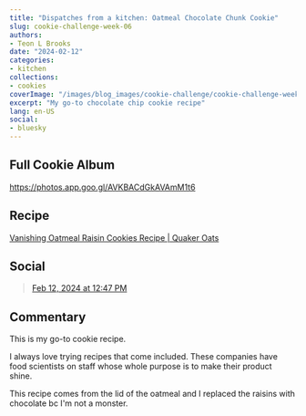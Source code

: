 ```yaml
---
title: "Dispatches from a kitchen: Oatmeal Chocolate Chunk Cookie"
slug: cookie-challenge-week-06
authors:
- Teon L Brooks
date: "2024-02-12"
categories:
- kitchen
collections:
- cookies
coverImage: "/images/blog_images/cookie-challenge/cookie-challenge-week-06.jpg"
excerpt: "My go-to chocolate chip cookie recipe"
lang: en-US
social:
- bluesky
---
```

<script> import Callout from '$lib/components/Callout.svelte'; </script>

<Callout>
<h2>Full Cookie Album</h2>

<https://photos.app.goo.gl/AVKBACdGkAVAmM1t6>
</Callout>

## Recipe

[Vanishing Oatmeal Raisin Cookies Recipe | Quaker Oats](https://www.quakeroats.com/cooking-and-recipes/vanishing-oatmeal-raisin-cookies)

## Social

<blockquote class="bluesky-embed" data-bluesky-uri="at://did:plc:yl7wcldipsfnjdww2jg5mnrv/app.bsky.feed.post/3klafjqpur526" data-bluesky-cid="bafyreiaszuwvcdcxlri5slxzzsf7meclxmt73kpn6id3ocnnrqeacgo65m"><a href="https://bsky.app/profile/did:plc:yl7wcldipsfnjdww2jg5mnrv/post/3klafjqpur526?ref_src=embed">Feb 12, 2024 at 12:47 PM</a></blockquote>



## Commentary

This is my go-to cookie recipe. 

I always love trying recipes that come included. These companies have food scientists on staff whose whole purpose is to make their product shine. 

This recipe comes from the lid of the oatmeal and I replaced the raisins with chocolate bc I'm not a monster.
